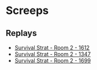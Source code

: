 Screeps
=======

## Replays ##
* [Survival Strat - Room 2 - 1612](http://screeps.com/g/#!/replay/5491350e6de12ca207048b98?s=497524)
* [Survival Strat - Room 2 - 1347](http://screeps.com/g/#!/replay/5491350e6de12ca207048b98?s=497524)
* [Survival Strat - Room 2 - 1699](http://screeps.com/g/#!/replay/549155496de12ca207048ba5?s=950952)